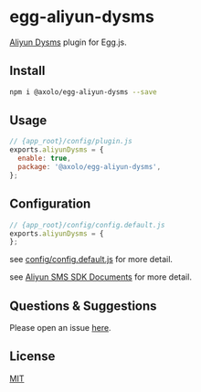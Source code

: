 # egg-aliyun-dysms

[Aliyun Dysms](https://help.aliyun.com/product/44282.html) plugin for Egg.js.

## Install

```bash
npm i @axolo/egg-aliyun-dysms --save
```

## Usage

```js
// {app_root}/config/plugin.js
exports.aliyunDysms = {
  enable: true,
  package: '@axolo/egg-aliyun-dysms',
};
```

## Configuration

```js
// {app_root}/config/config.default.js
exports.aliyunDysms = {
};
```

see [config/config.default.js](config/config.default.js) for more detail.

see [Aliyun SMS SDK Documents](https://help.aliyun.com/document_detail/101874.html) for more detail.

## Questions & Suggestions

Please open an issue [here](https://github.com/axolo/egg-aliyun-dysms/issues).

## License

[MIT](LICENSE)
